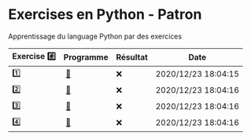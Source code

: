 # Exercises en Python - Patron

Apprentissage du language Python par des exercices

|  Exercise :hash:  |  Programme | Résultat | Date |
|-------------------|------------|----------|------|
| :one: | [:bookmark:](01/programme.py) | :x: | 2020/12/23 18:04:15 |
| :two: | [:bookmark:](02/programme.py) | :x: | 2020/12/23 18:04:16 |
| :three: | [:bookmark:](03/programme.py) | :x: | 2020/12/23 18:04:16 |
| :four: | [:bookmark:](04/programme.py) | :x: | 2020/12/23 18:04:16 |
